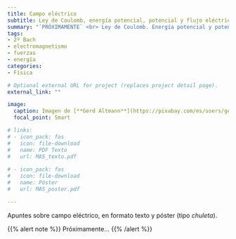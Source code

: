 ```yaml
---
title: Campo eléctrico
subtitle: Ley de Coulomb, energía potencial, potencial y flujo eléctrico
summary: "`PRÓXIMAMENTE` <br> Ley de Coulomb. Energía potencial y potencial eléctrico. Flujo eléctrico."
tags:
- 2º Bach
- electromagnetismo
- fuerzas
- energía
categories:
- Física

# Optional external URL for project (replaces project detail page).
external_link: ""

image:
  caption: Imagen de [**Gerd Altmann**](https://pixabay.com/es/users/geralt-9301/) en [Pixabay](https://pixabay.com/es/)
  focal_point: Smart

# links:
# - icon_pack: fas
#   icon: file-download
#   name: PDF Texto
#   url: MAS_texto.pdf
  
# - icon_pack: fas
#   icon: file-download
#   name: Póster
#   url: MAS_poster.pdf

---
```


<!-- <iframe src="https://phet.colorado.edu/sims/html/coulombs-law/latest/coulombs-law_es.html" width="800" height="600" scrolling="no" allowfullscreen></iframe> -->

Apuntes sobre campo eléctrico, en formato texto y póster (tipo _chuleta_).

{{% alert note %}}
Próximamente...
{{% /alert %}}